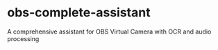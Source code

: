 # obs-complete-assistant
A comprehensive assistant for OBS Virtual Camera with OCR and audio processing
